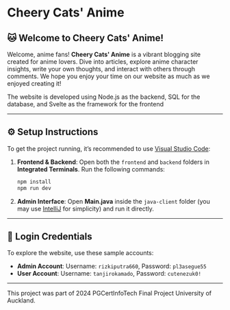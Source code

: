 # Cheery Cats' Anime

## 🐱 Welcome to Cheery Cats' Anime!

Welcome, anime fans! **Cheery Cats' Anime** is a vibrant blogging site created for anime lovers. Dive into articles, explore anime character insights, write your own thoughts, and interact with others through comments. We hope you enjoy your time on our website as much as we enjoyed creating it!

The website is developed using Node.js as the backend, SQL for the database, and Svelte as the framework for the frontend

---

## ⚙️ Setup Instructions

To get the project running, it’s recommended to use [Visual Studio Code](https://code.visualstudio.com/):

1. **Frontend & Backend**: Open both the `frontend` and `backend` folders in **Integrated Terminals**. Run the following commands:
    ```bash
    npm install
    npm run dev
    ```

2. **Admin Interface**: Open **Main.java** inside the `java-client` folder (you may use [IntelliJ](https://www.jetbrains.com/idea/) for simplicity) and run it directly.

---

## 🔑 Login Credentials

To explore the website, use these sample accounts:

- **Admin Account**: Username: `rizkiputra660`, Password: `pl3asegue55`
- **User Account**: Username: `tanjirokamado`, Password: `cutenezuk0!`

---

This project was part of 2024 PGCertInfoTech Final Project University of Auckland.
